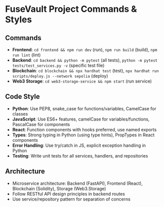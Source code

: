 # FuseVault Project Commands & Styles

## Commands
- **Frontend**: `cd frontend && npm run dev` (run), `npm run build` (build), `npm run lint` (lint)
- **Backend**: `cd backend && python -m pytest` (all tests), `python -m pytest tests/test_services.py -v` (specific test file)
- **Blockchain**: `cd blockchain && npx hardhat test` (test), `npx hardhat run scripts/deploy.js --network sepolia` (deploy)
- **Web3 Storage**: `cd web3-storage-service && npm start` (run service)

## Code Style
- **Python**: Use PEP8, snake_case for functions/variables, CamelCase for classes
- **JavaScript**: Use ES6+ features, camelCase for variables/functions, PascalCase for components
- **React**: Function components with hooks preferred, use named exports
- **Types**: Strong typing in Python (using type hints), PropTypes in React components
- **Error Handling**: Use try/catch in JS, explicit exception handling in Python
- **Testing**: Write unit tests for all services, handlers, and repositories

## Architecture
- Microservice architecture: Backend (FastAPI), Frontend (React), Blockchain (Solidity), Storage (Web3.Storage)
- Follow RESTful API design principles in backend routes
- Use service/repository pattern for separation of concerns
